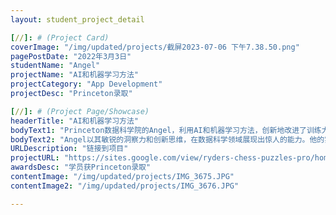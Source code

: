 ```yaml
---
layout: student_project_detail

[//]: # (Project Card)
coverImage: "/img/updated/projects/截屏2023-07-06 下午7.38.50.png"
pagePostDate: "2022年3月3日"
studentName: "Angel"
projectName: "AI和机器学习方法"
projectCategory: "App Development"
projectDesc: "Princeton录取"

[//]: # (Project Page/Showcase)
headerTitle: "AI和机器学习方法"
bodyText1: "Princeton数据科学院的Angel，利用AI和机器学习方法，创新地改进了训练大数据模型的方式，并因此在Kaggle算法竞赛中获得金奖。"
bodyText2: "Angel以其敏锐的洞察力和创新思维，在数据科学领域展现出惊人的能力。他的实践成果和竞赛成就，标志着他将在未来的数据科学领域中发光发热。"
URLDescription: "链接到项目"
projectURL: "https://sites.google.com/view/ryders-chess-puzzles-pro/home"
awardsDesc: "学员获Princeton录取"
contentImage: "/img/updated/projects/IMG_3675.JPG"
contentImage2: "/img/updated/projects/IMG_3676.JPG"

---
```

